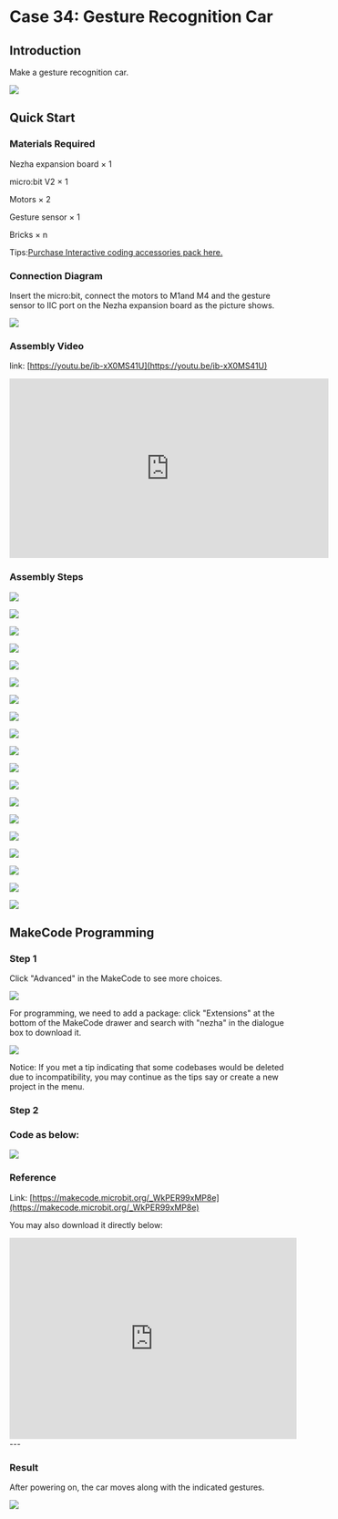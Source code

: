 # Case 34: Gesture Recognition Car

## Introduction

Make a gesture recognition car. 

![](./images/case_34_01.png)

## Quick Start

### Materials Required

Nezha expansion board × 1

micro:bit V2 × 1

Motors × 2

Gesture sensor × 1

Bricks × n

Tips:[Purchase Interactive coding accessories pack here.](https://www.elecfreaks.com/interactive-coding-accessories-pack.html)




### Connection Diagram 

Insert the micro:bit, connect the motors to M1and M4 and the gesture sensor to IIC port on the Nezha expansion board as the picture shows.


![](./images/case_34_03.png)



### Assembly Video


link: [https://youtu.be/ib-xX0MS41U](https://youtu.be/ib-xX0MS41U)

<iframe width="560" height="315" src="https://www.youtube.com/embed/ib-xX0MS41U" title="YouTube video player" frameborder="0" allow="accelerometer; autoplay; clipboard-write; encrypted-media; gyroscope; picture-in-picture" allowfullscreen></iframe>

### Assembly Steps

![](./images/case_step_34_01.png)

![](./images/case_step_34_02.png)

![](./images/case_step_34_03.png)

![](./images/case_step_34_04.png)

![](./images/case_step_34_05.png)

![](./images/case_step_34_06.png)

![](./images/case_step_34_07.png)

![](./images/case_step_34_08.png)

![](./images/case_step_34_09.png)

![](./images/case_step_34_10.png)

![](./images/case_step_34_11.png)

![](./images/case_step_34_12.png)

![](./images/case_step_34_13.png)

![](./images/case_step_34_14.png)

![](./images/case_step_34_15.png)

![](./images/case_step_34_16.png)

![](./images/case_step_34_17.png)

![](./images/case_step_34_18.png)

![](./images/case_step_34_19.png)



## MakeCode Programming


### Step 1

Click "Advanced" in the MakeCode to see more choices.

![](./images/case_01_10.png)




For programming, we need to add a package: click "Extensions" at the bottom of the MakeCode drawer and search with "nezha" in the dialogue box to download it. 

![](./images/case_03_09.png)

Notice: If you met a tip indicating that some codebases would be deleted due to incompatibility, you may continue as the tips say or create a new project in the menu. 

### Step 2

### Code as below:


![](./images/case_34_10.png)



### Reference
Link: [https://makecode.microbit.org/_WkPER99xMP8e](https://makecode.microbit.org/_WkPER99xMP8e)

You may also download it directly below:

<div style="position:relative;height:0;padding-bottom:70%;overflow:hidden;"><iframe style="position:absolute;top:0;left:0;width:100%;height:100%;" src="https://makecode.microbit.org/#pub:_WkPER99xMP8e" frameborder="0" sandbox="allow-popups allow-forms allow-scripts allow-same-origin"></iframe></div>  
---

### Result
After powering on, the car moves along with the indicated gestures. 

![](./images/case-gif-34.gif)
